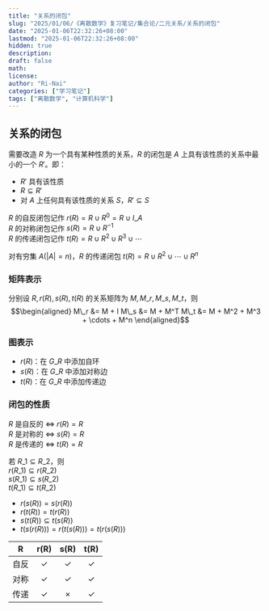 ```yaml
---
title: "关系的闭包"
slug: "2025/01/06/《离散数学》复习笔记/集合论/二元关系/关系的闭包"
date: "2025-01-06T22:32:26+08:00"
lastmod: "2025-01-06T22:32:26+08:00"
hidden: true
description:
draft: false
math:
license:
author: "Ri-Nai"
categories: ["学习笔记"]
tags: ["离散数学", "计算机科学"]
---
```


## 关系的闭包
需要改造 $R$ 为一个具有某种性质的关系，$R$ 的闭包是 $A$ 上具有该性质的关系中最小的一个 $R'$。即：
- $R'$ 具有该性质
- $R \subseteq R'$
- 对 $A$ 上任何具有该性质的关系 $S$，$R' \subseteq S$

$R$ 的自反闭包记作 $r(R) = R \cup R^{0} = R \cup I\_A$<br>
$R$ 的对称闭包记作 $s(R) = R \cup R^{-1}$<br>
$R$ 的传递闭包记作 $t(R) = R \cup R^2 \cup R^3 \cup \cdots$<br>

对有穷集 $A(\left|A\right| = n)$，$R$ 的传递闭包 $t(R) = R \cup R^2 \cup \cdots \cup R^n$

### 矩阵表示
分别设 $R, r(R), s(R), t(R)$ 的关系矩阵为 $M, M\_r, M\_s, M\_t$，则
$$\begin{aligned}
M\_r &= M + I
M\_s &= M + M^T
M\_t &= M + M^2 + M^3 + \cdots + M^n
\end{aligned}$$

### 图表示
- $r(R)$：在 $G\_R$ 中添加自环
- $s(R)$：在 $G\_R$ 中添加对称边
- $t(R)$：在 $G\_R$ 中添加传递边


### 闭包的性质
$R$ 是自反的 $\Leftrightarrow$ $r(R) = R$<br>
$R$ 是对称的 $\Leftrightarrow$ $s(R) = R$<br>
$R$ 是传递的 $\Leftrightarrow$ $t(R) = R$<br>

若 $R\_1 \subseteq R\_2$，则  
$r(R\_1) \subseteq r(R\_2)$  
$s(R\_1) \subseteq s(R\_2)$  
$t(R\_1) \subseteq t(R\_2)$  

- $r(s(R)) = s(r(R))$
- $r(t(R)) = t(r(R))$
- $s(t(R)) \subseteq t(s(R))$
- $t(s(r(R))) = r(t(s(R))) = t(r(s(R)))$

| R | r(R) | s(R) | t(R) |
| :--: | :--: | :--: | :--: |
| 自反 | $\checkmark$ | $\checkmark$ | $\checkmark$ |
| 对称 | $\checkmark$ | $\checkmark$ | $\checkmark$ |
| 传递 | $\checkmark$ | $\times$ | $\checkmark$ |

